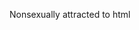 Nonsexually attracted to html

<!---
dionvu/dionvu is a ✨ special ✨ repository because its `README.md` (this file) appears on your GitHub profile.
You can click the Preview link to take a look at your changes.
--->
